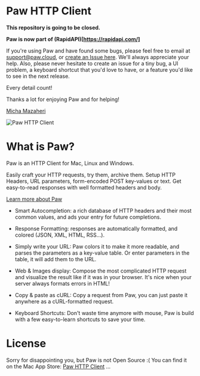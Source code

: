 # Paw HTTP Client

**This repository is going to be closed.**

**Paw is now part of (RapidAPI)[https://rapidapi.com/]**

If you're using Paw and have found some bugs, please feel free to email at [support@paw.cloud](mailto:support@paw.cloud), or [create an Issue here](https://paw.cloud/support?app=com.luckymarmot.Paw). We'll always appreciate your help. Also, please never hesitate to create an issue for a tiny bug, a UI problem, a keyboard shortcut that you'd love to have, or a feature you'd like to see in the next release.

Every detail count!

Thanks a lot for enjoying Paw and for helping!

[Micha Mazaheri](http://micha.mazaheri.me)

![Paw HTTP Client](https://cdn-static.paw.cloud/img/discover/landing/landing-header-1ac8944e97.png)

# What is Paw?

Paw is an HTTP Client for Mac, Linux and Windows.

Easily craft your HTTP requests, try them, archive them. Setup HTTP Headers, URL parameters, form-encoded POST key-values or text. Get easy-to-read responses with well formatted headers and body. 

[Learn more about Paw](https://paw.cloud)

* Smart Autocompletion: a rich database of HTTP headers and their most common values, and ads your entry for future completions. 

* Response Formatting: responses are automatically formatted, and colored (JSON, XML, HTML, RSS...). 

* Simply write your URL: Paw colors it to make it more readable, 
and parses the parameters as a key-value table. Or enter parameters in the table, it will add them to the URL. 

* Web & Images display: Compose the most complicated HTTP request and visualize the result like if it was in your browser. It's nice when your server always formats errors in HTML! 

* Copy & paste as cURL: Copy a request from Paw, you can just paste it anywhere as a cURL-formatted request. 

* Keyboard Shortcuts: Don't waste time anymore with mouse, Paw is build with a few easy-to-learn shortcuts to save your time.

# License

Sorry for disappointing you, but Paw is not Open Source :( You can find it on the Mac App Store: [Paw HTTP Client](https://paw.cloud) ...
